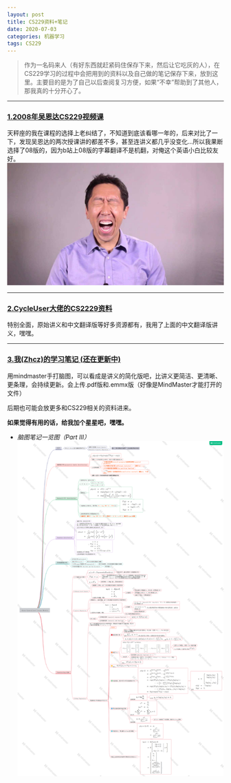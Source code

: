 ```yaml
---
layout: post
title: CS229资料+笔记
date: 2020-07-03 
categories: 机器学习
tags: CS229
---
```


> 作为一名码来人（有好东西就赶紧码住保存下来，然后让它吃灰的人），在CS229学习的过程中会把用到的资料以及自己做的笔记保存下来，放到这里。主要目的是为了自己以后查阅复习方便，如果“不幸”帮助到了其他人，那我真的十分开心了。

---

### [1.2008年吴恩达CS229视频课](https://www.bilibili.com/video/BV1xb411M7sn) 
天秤座的我在课程的选择上老纠结了，不知道到底该看哪一年的，后来对比了一下，发现吴恩达的两次授课讲的都差不多，甚至连讲义都几乎没变化...所以我果断选择了08版的，因为b站上08版的字幕翻译不是机翻，对俺这个英语小白比较友好。
![](/images/posts/2020/07/0301.jpg)

---

### [2.CycleUser大佬的CS2229资料](https://github.com/Kivy-CN/Stanford-CS-229-CN)

特别全面，原始讲义和中文翻译版等好多资源都有，我用了上面的中文翻译版讲义，嘿嘿。

---

### [3.我(Zhcz)的学习笔记  (还在更新中)](https://github.com/zhoucz97/CS229-LearningNotes)

用mindmaster手打脑图，可以看成是讲义的简化版吧，比讲义更简洁、更清晰、更条理，会持续更新。会上传.pdf版和.emmx版（好像是MindMaster才能打开的文件）

后期也可能会放更多和CS229相关的资料进来。

**如果觉得有用的话，给我加个星星吧，嘿嘿。**

- *脑图笔记一览图（Part III）*
![](/images/posts/2020/07/0401.png)


